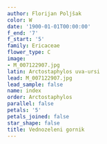 ```yaml
---
author: Florijan Poljšak
color: W
date: '1900-01-01T00:00:00'
f_end: '7'
f_start: '5'
family: Ericaceae
flower_type: C
image:
- M_007122907.jpg
latin: Arctostaphylos uva-ursi
lead: M_007122907.jpg
lead_sample: false
name: index
order: Arctostaphylos
parallel: false
petals: '5'
petals_joined: false
star_shape: false
title: Vednozeleni gornik
---
```


